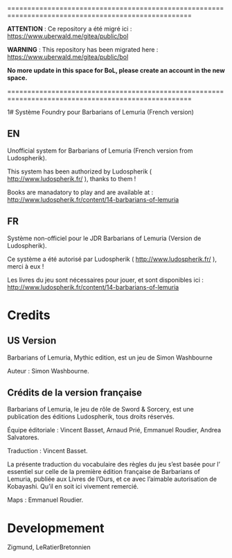 ====================================================================================================

**ATTENTION** : Ce repository a été migré ici : https://www.uberwald.me/gitea/public/bol

**WARNING** : This repository has been migrated here  : https://www.uberwald.me/gitea/public/bol

**No more update in this space for BoL, please create an account in the new space.**

====================================================================================================


1# Système Foundry pour Barbarians of Lemuria (French version)

## EN

Unofficial system for Barbarians of Lemuria (French version from Ludospherik).

This system has been authorized by Ludospherik ( http://www.ludospherik.fr/ ), thanks to them !

Books are manadatory to play and are available at : http://www.ludospherik.fr/content/14-barbarians-of-lemuria

## FR

Système non-officiel pour le JDR Barbarians of Lemuria (Version de Ludospherik).

Ce système a été autorisé par Ludospherik ( http://www.ludospherik.fr/ ), merci à eux !

Les livres du jeu sont nécessaires pour jouer, et sont disponibles ici : http://www.ludospherik.fr/content/14-barbarians-of-lemuria


# Credits 

## US Version

Barbarians of Lemuria, Mythic edition, est un jeu de Simon Washbourne

Auteur : Simon Washbourne.
## Crédits de la version française

Barbarians of Lemuria, le jeu de rôle de Sword & Sorcery, est une publication des éditions Ludospherik, tous droits réservés.

Équipe éditoriale : Vincent Basset, Arnaud Prié, Emmanuel Roudier, Andrea Salvatores.

Traduction : Vincent Basset.

La présente traduction du vocabulaire des règles du jeu s’est basée pour l’ essentiel sur celle
de la première édition française de Barbarians of Lemuria, publiée aux Livres de l’Ours,
et ce avec l’aimable autorisation de Kobayashi. Qu’il en soit ici vivement remercié.

Maps : Emmanuel Roudier.

# Developmement 

Zigmund, LeRatierBretonnien
